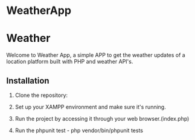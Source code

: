 # WeatherApp

# Weather 

Welcome to Weather App, a simple  APP to get the weather updates of a location platform built with PHP and weather API's.

## Installation

1. Clone the repository:

2. Set up your XAMPP environment and make sure it's running.

3. Run the project by accessing it through your web browser.(index.php)

4. Run the phpunit test - php vendor/bin/phpunit tests


